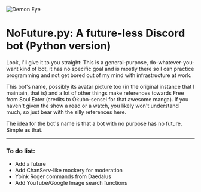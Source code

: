 ![Demon Eye](https://i.gyazo.com/605bc940d504c20bfb65a138e62650ed.png)
# NoFuture.py: A future-less Discord bot (Python version)
Look, I'll give it to you straight: This is a general-purpose, do-whatever-you-want kind of bot, it has no specific goal and is mostly there
so I can practice programming and not get bored out of my mind with infrastructure at work.

This bot's name, possibly its avatar picture too (in the original instance that I maintain, that is) and a lot of other things make references
towards Free from Soul Eater (credits to Ōkubo-sensei for that awesome manga). If you haven't given the show a read or a watch, you likely 
won't understand much, so just bear with the silly references here.

The idea for the bot's name is that a bot with no purpose has no future.\
Simple as that.

---

### To do list:
* Add a future
* Add ChanServ-like mockery for moderation
* Yoink Roger commands from Daedalus
* Add YouTube/Google Image search functions

